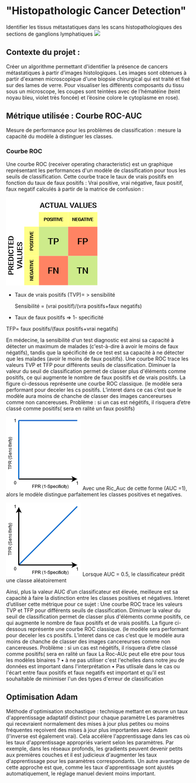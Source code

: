 # "Histopathologic Cancer Detection"
Identifier les tissus métastatiques dans les scans histopathologiques des sections de ganglions lymphatiques
![](header.png)

## Contexte du projet : 
Créer un  algorithme permettant d'identifier la présence de  cancers métastatiques à partir d’images histologiques.
Les images sont obtenues à partir  d'examen microscopique d'une biopsie chirurgical qui est traité et fixé sur des lames de verre. Pour visualiser les différents composants du tissu sous un microscope, les coupes sont teintées avec de l’hématéine (teint noyau bleu, violet très foncée) et l’éosine colore le cytoplasme en rose).

## Métrique utilisée : Courbe ROC-AUC
Mesure de performance pour les problèmes de classification : mesure la capacité du modèle à distinguer les classes.

### Courbe ROC

Une courbe ROC (receiver operating characteristic) est un graphique représentant les performances d'un modèle de classification pour tous les seuils de classification. Cette courbe trace le taux de vrais positifs en fonction du taux de faux positifs :
Vrai positive, vrai négative, faux positif, faux negatif calculés à partir de la matrice de confusion :

![](matrice_confusion.png)

* Taux de vrais positifs (TVP)= > sensibilité

  Sensibilité = (vrai positif)/(vra positifs+faux negatifs)
*	Taux de faux positifs => 1- specificité

  TFP= faux positifs/(faux positifs+vrai negatifs)
  
En médecine, la sensibilité d'un test diagnostic est ainsi sa capacité à détecter un maximum de malades (c'est-à-dire à avoir le moins de faux négatifs), tandis que la spécificité de ce test est sa capacité à ne détecter que les malades (avoir le moins de faux positifs). Une courbe ROC trace les valeurs TVP et TFP pour différents seuils de classification. Diminuer la valeur du seuil de classification permet de classer plus d'éléments comme positifs, ce qui augmente le nombre de faux positifs et de vrais positifs. La figure ci-dessous représente une courbe ROC classique. (le modèle sera performant pour deceler les cs positifs. L’interet dans ce cas c’est que le modèle aura moins de chanche de classer des images cancereurses comme non cancereuses. Problème : si un cas est négétifs, il risquera d’etre classé comme positifs( sera en ralité un faux positifs) 

![](roc_auc1.png)
Avec une Ric_Auc de cette forme (AUC =1), alors le modèle distingue parfaitement les classes positives et negatives.

![](roc_auc2.png)
Lorsque AUC = 0.5, le classificateur prédit une classe aléatoirement 

Ainsi, plus la valeur AUC d'un classificateur est élevée, meilleure est sa capacité à faire la distinction entre les classes positives et négatives.
Interet d’utiliser cette métrique pour ce sujet : 
Une courbe ROC trace les valeurs TVP et TFP pour différents seuils de classification. Diminuer la valeur du seuil de classification permet de classer plus d'éléments comme positifs, ce qui augmente le nombre de faux positifs et de vrais positifs. La figure ci-dessous représente une courbe ROC classique. (le modèle sera performant pour deceler les cs positifs. L’interet dans ce cas c’est que le modèle aura moins de chanche de classer des images cancereurses comme non cancereuses. Problème : si un cas est négétifs, il risquera d’etre classé comme positifs( sera en ralité un faux
La Roc-AUc peut elle etre pour tous les modèles binaires ?
•	à ne pas utiliser c'est l'echelles dans notre jeu de données est important dans l'interprétation
•	Pas utlisale dans le cas ou l'écart entre faux positifs et faux negatifs est important et qu'il est souhaitable de minimiser l'un des types d'erreur de classification

## Optimisation Adam
Méthode d'optimisation stochastique : technique mettant en œuvre un taux d'apprentissage adaptatif distinct pour chaque paramètre
Les paramètres qui recevraient normalement des mises à jour plus petites ou moins fréquentes reçoivent des mises à jour plus importantes avec Adam (l'inverse est également vrai). Cela accélère l'apprentissage dans les cas où les taux d'apprentissage appropriés varient selon les paramètres. Par exemple, dans les réseaux profonds, les gradients peuvent devenir petits aux premières couches et il est judicieux d'augmenter les taux d'apprentissage pour les paramètres correspondants. Un autre avantage de cette approche est que, comme les taux d'apprentissage sont ajustés automatiquement, le réglage manuel devient moins important. 




